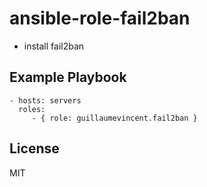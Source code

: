 # ansible-role-fail2ban

 * install fail2ban

## Example Playbook

    - hosts: servers
      roles:
         - { role: guillaumevincent.fail2ban }

## License

MIT

